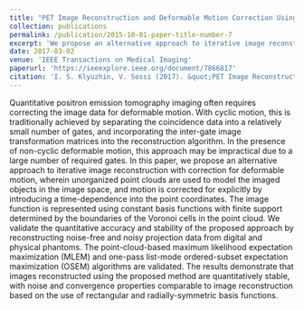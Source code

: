 ```yaml
---
title: "PET Image Reconstruction and Deformable Motion Correction Using Unorganized Point Clouds"
collection: publications
permalink: /publication/2015-10-01-paper-title-number-7
excerpt: 'We propose an alternative approach to iterative image reconstruction with correction for deformable motion, wherein unorganized point clouds are used to model the imaged objects in the image space, and motion is corrected for explicitly by introducing a time-dependence into the point coordinates.'
date: 2017-03-02
venue: 'IEEE Transactions on Medical Imaging'
paperurl: 'https://ieeexplore.ieee.org/document/7866817'
citation: 'I. S. Klyuzhin, V. Sossi (2017). &quot;PET Image Reconstruction and Deformable Motion Correction Using Unorganized Point Clouds.&quot; <i>IEEE Trans. Med. Imag.</i>, 36(6).'
---
```

Quantitative positron emission tomography imaging often requires correcting the image data for deformable motion. With cyclic motion, this is traditionally achieved by separating the coincidence data into a relatively small number of gates, and incorporating the inter-gate image transformation matrices into the reconstruction algorithm. In the presence of non-cyclic deformable motion, this approach may be impractical due to a large number of required gates. In this paper, we propose an alternative approach to iterative image reconstruction with correction for deformable motion, wherein unorganized point clouds are used to model the imaged objects in the image space, and motion is corrected for explicitly by introducing a time-dependence into the point coordinates. The image function is represented using constant basis functions with finite support determined by the boundaries of the Voronoi cells in the point cloud. We validate the quantitative accuracy and stability of the proposed approach by reconstructing noise-free and noisy projection data from digital and physical phantoms. The point-cloud-based maximum likelihood expectation maximization (MLEM) and one-pass list-mode ordered-subset expectation maximization (OSEM) algorithms are validated. The results demonstrate that images reconstructed using the proposed method are quantitatively stable, with noise and convergence properties comparable to image reconstruction based on the use of rectangular and radially-symmetric basis functions.
<!-- 
[Download paper here](http://academicpages.github.io/files/paper3.pdf)

Recommended citation: Your Name, You. (2015). "Paper Title Number 3." <i>Journal 1</i>. 1(3).
 -->